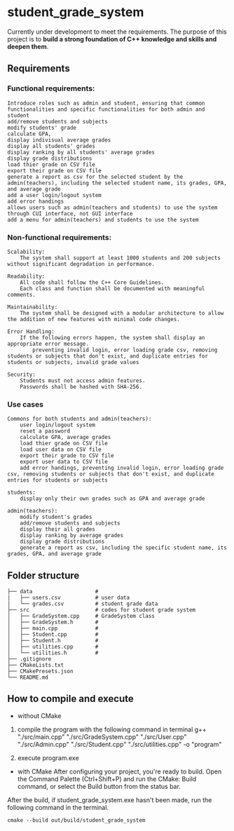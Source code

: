 # student_grade_system
Currently under development to meet the requirements. 
The purpose of this project is to **build a strong foundation of C++ knowledge and skills and deepen them**.

## Requirements
### Functional requirements:
    Introduce roles such as admin and student, ensuring that common functionalities and specific functionalities for both admin and student    
    add/remove students and subjects
    modify students' grade
    calculate GPA, 
    display indivisual average grades
    display all students' grades
    display ranking by all students' average grades
    display grade distributions
    load thier grade on CSV file
    export their grade on CSV file 
    generate a report as csv for the selected student by the admin(teachers), including the selected student name, its grades, GPA, and average grade
    add a user login/logout system
    add error handings
    allows users such as admin(teachers and students) to use the system through CUI interface, not GUI interface
    add a menu for admin(teachers) and students to use the system

### Non-functional requirements:
    Scalability: 
        The system shall support at least 1000 students and 200 subjects without significant degradation in performance.

    Readability:
        All code shall follow the C++ Core Guidelines. 
        Each class and function shall be documented with meaningful comments.
    
    Maintainability:
        The system shall be designed with a modular architecture to allow the addition of new features with minimal code changes.

    Error Handling:
        If the following errors happen, the system shall display an appropriate error message.
            preventing invalid login, error loading grade csv, removing students or subjects that don't exist, and duplicate entries for students or subjects, invalid grade values

    Security:
        Students must not access admin features.
        Passwords shall be hashed with SHA-256.

### Use cases
    Commons for both students and admin(teachers):
        user login/logout system
        reset a password
        calculate GPA, average grades
        load thier grade on CSV file
        load user data on CSV file
        export their grade to CSV file
        export user data to CSV file
        add error handings, preventing invalid login, error loading grade csv, removing students or subjects that don't exist, and duplicate entries for students or subjects

    students:
        display only their own grades such as GPA and average grade
        
    admin(teachers):
        modify student's grades
        add/remove students and subjects
        display their all grades
        display ranking by average grades
        display grade distributions
        generate a report as csv, including the specific student name, its grades, GPA, and average grade

## Folder structure
    ├── data                    # 
    |   ├── users.csv           # user data
    │   └── grades.csv          # student grade data
    ├── src                     # codes for student grade system
    │   ├── GradeSystem.cpp     # GradeSystem class
    │   ├── GradeSystem.h       # 
    │   ├── main.cpp            # 
    │   ├── Student.cpp         # 
    │   ├── Student.h           # 
    │   ├── utilities.cpp       # 
    │   └── utilities.h         # 
    ├── .gitignore
    ├── CMakeLists.txt
    ├── CMakePresets.json       
    └── README.md

## How to compile and execute
- without CMake
1. compile the program with the following command in terminal
    g++ "./src/main.cpp" "./src/GradeSystem.cpp" "./src/User.cpp" "./src/Admin.cpp" "./src/Student.cpp" "./src/utilities.cpp" -o "program"

2. execute program.exe 

- with CMake
After configuring your project, you're ready to build. Open the Command Palette (Ctrl+Shift+P) and run the CMake: Build command, or select the Build button from the status bar.

After the build, if student_grade_system.exe hasn't been made, run the following command in the terminal.
```
cmake --build out/build/student_grade_system
```
